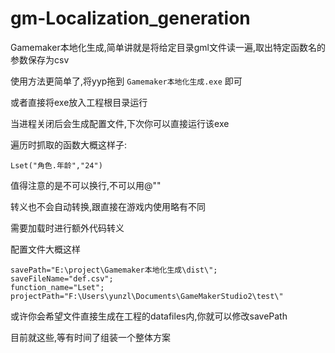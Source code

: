 # gm-Localization_generation
Gamemaker本地化生成,简单讲就是将给定目录gml文件读一遍,取出特定函数名的参数保存为csv

使用方法更简单了,将yyp拖到 `Gamemaker本地化生成.exe` 即可

或者直接将exe放入工程根目录运行

当进程关闭后会生成配置文件,下次你可以直接运行该exe

遍历时抓取的函数大概这样子: 
````
Lset("角色.年龄","24")
````
值得注意的是不可以换行,不可以用@""

转义也不会自动转换,跟直接在游戏内使用略有不同

需要加载时进行额外代码转义


配置文件大概这样
````
savePath="E:\project\Gamemaker本地化生成\dist\";
saveFileName="def.csv";
function_name="Lset";
projectPath="F:\Users\yunzl\Documents\GameMakerStudio2\test\"
````
或许你会希望文件直接生成在工程的datafiles内,你就可以修改savePath

目前就这些,等有时间了组装一个整体方案
